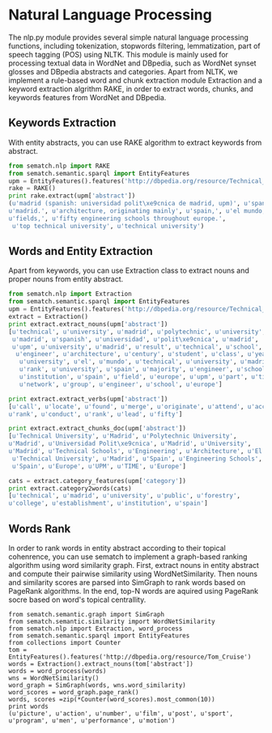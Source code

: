# Natural Language Processing

The nlp.py module provides several simple natural language processing functions, including tokenization, stopwords filtering, lemmatization, part of speech tagging (POS) using NLTK. This module is mainly used for processing textual data in WordNet and DBpedia, such as WordNet synset glosses and DBpedia abstracts and categories. Apart from NLTK, we implement a rule-based word and chunk extraction module Extraction and a keyword extraction algrithm RAKE, in order to extract words, chunks, and keywords features from WordNet and DBpedia.

## Keywords Extraction

With entity abstracts, you can use RAKE algorithm to extract keywords from abstract.

```python
from sematch.nlp import RAKE
from sematch.semantic.sparql import EntityFeatures
upm = EntityFeatures().features('http://dbpedia.org/resource/Technical_University_of_Madrid')
rake = RAKE()
print rake.extract(upm['abstract'])
(u'madrid (spanish: universidad polit\xe9cnica de madrid, upm)', u'spanish university, located', 
u'madrid.', u'architecture, originating mainly', u'spain,', u'el mundo,', u'time network,', 
u'fields,', u'fifty engineering schools throughout europe.',
 u'top technical university', u'technical university')
```

## Words and Entity Extraction

Apart from keywords, you can use Extraction class to extract nouns and proper nouns from entity abstract.
```python
from sematch.nlp import Extraction
from sematch.semantic.sparql import EntityFeatures
upm = EntityFeatures().features('http://dbpedia.org/resource/Technical_University_of_Madrid')
extract = Extraction()
print extract.extract_nouns(upm['abstract'])
[u'technical', u'university', u'madrid', u'polytechnic', u'university',
 u'madrid', u'spanish', u'universidad', u'polit\xe9cnica', u'madrid', 
 u'upm', u'university', u'madrid', u'result', u'technical', u'school',
  u'engineer', u'architecture', u'century', u'student', u'class', u'year',
   u'university', u'el', u'mundo', u'technical', u'university', u'madrid', 
   u'rank', u'university', u'spain', u'majority', u'engineer', u'school', 
   u'institution', u'spain', u'field', u'europe', u'upm', u'part', u'time', 
   u'network', u'group', u'engineer', u'school', u'europe']

print extract.extract_verbs(upm['abstract'])
[u'call', u'locate', u'found', u'merge', u'originate', u'attend', u'accord', 
u'rank', u'conduct', u'rank', u'lead', u'fifty']

print extract.extract_chunks_doc(upm['abstract'])
[u'Technical University', u'Madrid', u'Polytechnic University', 
u'Madrid', u'Universidad Polit\xe9cnica', u'Madrid', u'University', 
u'Madrid', u'Technical Schools', u'Engineering', u'Architecture', u'El Mundo',
 u'Technical University', u'Madrid', u'Spain', u'Engineering Schools', 
 u'Spain', u'Europe', u'UPM', u'TIME', u'Europe']

cats = extract.category_features(upm['category'])
print extract.category2words(cats)
[u'technical', u'madrid', u'university', u'public', u'forestry', 
u'college', u'establishment', u'institution', u'spain']
```

## Words Rank

In order to rank words in entity abstract according to their topical cohenrence, you can use sematch to implement a graph-based ranking algorithm using word similarity graph. First, extract nouns in entity abstract and compute their pairwise similarity using WordNetSimilarity. Then nouns and similarity scores are parsed into SimGraph to rank words based on PageRank algorithms. In the end, top-N words are aquired using PageRank socre based on word's topical centrallity. 

```
from sematch.semantic.graph import SimGraph
from sematch.semantic.similarity import WordNetSimilarity
from sematch.nlp import Extraction, word_process
from sematch.semantic.sparql import EntityFeatures
from collections import Counter
tom = EntityFeatures().features('http://dbpedia.org/resource/Tom_Cruise')
words = Extraction().extract_nouns(tom['abstract'])
words = word_process(words)
wns = WordNetSimilarity()
word_graph = SimGraph(words, wns.word_similarity)
word_scores = word_graph.page_rank()
words, scores =zip(*Counter(word_scores).most_common(10))
print words
(u'picture', u'action', u'number', u'film', u'post', u'sport', 
u'program', u'men', u'performance', u'motion')
```
